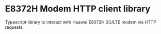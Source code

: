 # E8372H Modem HTTP client library

Typescript library to interact with Huawei E8372H 3G/LTE modem via HTTP requests.
